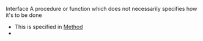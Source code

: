 Interface
A procedure or function which does not necessarily specifies how it's to be done
- This is specified in [Method](Method.md)
- 
